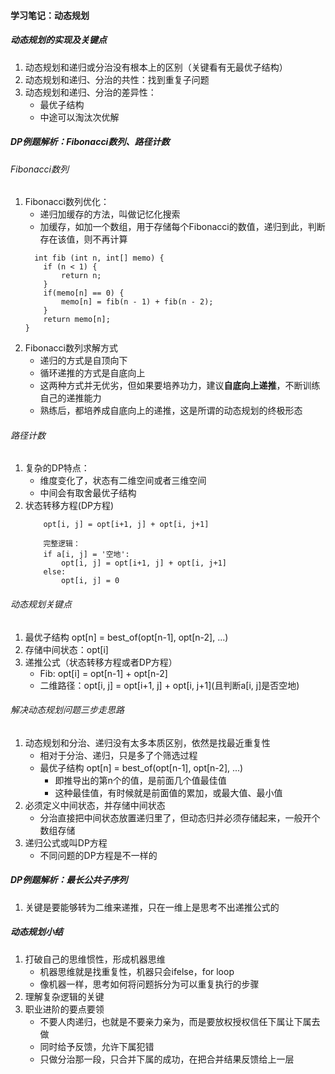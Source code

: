 #### 学习笔记：动态规划
##### 动态规划的实现及关键点
1. 动态规划和递归或分治没有根本上的区别（关键看有无最优子结构）
2. 动态规划和递归、分治的共性：找到重复子问题
3. 动态规划和递归、分治的差异性：
    * 最优子结构
    * 中途可以淘汰次优解 
##### DP例题解析：Fibonacci数列、路径计数
###### Fibonacci数列
1. Fibonacci数列优化：
    * 递归加缓存的方法，叫做记忆化搜索
    * 加缓存，如加一个数组，用于存储每个Fibonacci的数值，递归到此，判断存在该值，则不再计算
    ```
      int fib (int n, int[] memo) {
        if (n < 1) {
            return n;
        }
        if(memo[n] == 0) {
            memo[n] = fib(n - 1) + fib(n - 2);
        }
        return memo[n];
    }
    ```
2. Fibonacci数列求解方式
    * 递归的方式是自顶向下
    * 循环递推的方式是自底向上
    * 这两种方式并无优劣，但如果要培养功力，建议**自底向上递推**，不断训练自己的递推能力
    * 熟练后，都培养成自底向上的递推，这是所谓的动态规划的终极形态
###### 路径计数
1. 复杂的DP特点：
    * 维度变化了，状态有二维空间或者三维空间
    * 中间会有取舍最优子结构
2. 状态转移方程(DP方程)
    ```
        opt[i, j] = opt[i+1, j] + opt[i, j+1]

        完整逻辑：
        if a[i, j] = '空地':
            opt[i, j] = opt[i+1, j] + opt[i, j+1]
        else:
            opt[i, j] = 0
    ```
###### 动态规划关键点
1. 最优子结构 opt[n] = best_of(opt[n-1], opt[n-2], ...)
2. 存储中间状态：opt[i]
3. 递推公式（状态转移方程或者DP方程）
    * Fib: opt[i] = opt[n-1] + opt[n-2]
    * 二维路径：opt[i, j] = opt[i+1, j] + opt[i, j+1](且判断a[i, j]是否空地)
###### 解决动态规划问题三步走思路
1. 动态规划和分治、递归没有太多本质区别，依然是找最近重复性
    * 相对于分治、递归，只是多了个筛选过程
    * 最优子结构 opt[n] = best_of(opt[n-1], opt[n-2], ...)
        * 即推导出的第n个的值，是前面几个值最佳值
         * 这种最佳值，有时候就是前面值的累加，或最大值、最小值
2. 必须定义中间状态，并存储中间状态
    * 分治直接把中间状态放置递归里了，但动态归并必须存储起来，一般开个数组存储
3. 递归公式或叫DP方程
    * 不同问题的DP方程是不一样的
##### DP例题解析：最长公共子序列
1. 关键是要能够转为二维来递推，只在一维上是思考不出递推公式的
##### 动态规划小结
1. 打破自己的思维惯性，形成机器思维
    * 机器思维就是找重复性，机器只会ifelse，for loop
    * 像机器一样，思考如何将问题拆分为可以重复执行的步骤
2. 理解复杂逻辑的关键
3. 职业进阶的要点要领
    * 不要人肉递归，也就是不要亲力亲为，而是要放权授权信任下属让下属去做
    * 同时给予反馈，允许下属犯错
    * 只做分治那一段，只合并下属的成功，在把合并结果反馈给上一层